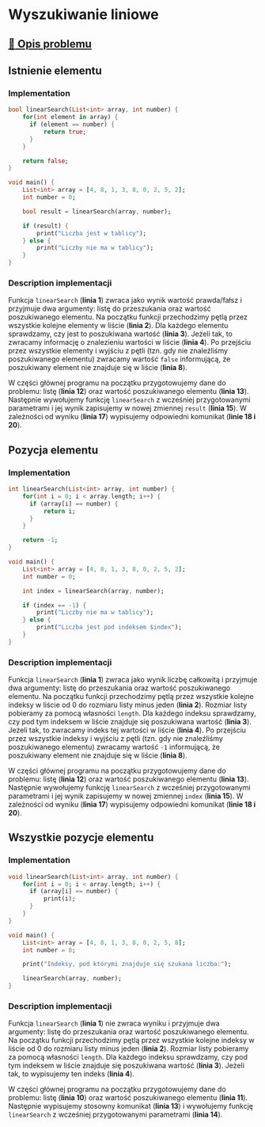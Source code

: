 # Wyszukiwanie liniowe

## [:link: Opis problemu](../../../../algorithms/searching/linear-search.md)

## Istnienie elementu

### Implementation

```dart linenums="1"
bool linearSearch(List<int> array, int number) {
    for(int element in array) {
      if (element == number) {
          return true;
      }
    }

    return false;
}

void main() {
    List<int> array = [4, 8, 1, 3, 8, 0, 2, 5, 2];
    int number = 0;

    bool result = linearSearch(array, number);

    if (result) {
        print("Liczba jest w tablicy");
    } else {
        print("Liczby nie ma w tablicy");
    }
}
```

### Description implementacji

Funkcja `linearSearch` (**linia 1**) zwraca jako wynik wartość prawda/fałsz i przyjmuje dwa argumenty: listę do przeszukania oraz wartość poszukiwanego elementu. Na początku funkcji przechodzimy pętlą przez wszystkie kolejne elementy w liście (**linia 2**). Dla każdego elementu sprawdzamy, czy jest to poszukiwana wartość (**linia 3**). Jeżeli tak, to zwracamy informację o znalezieniu wartości w liście (**linia 4**). Po przejściu przez wszystkie elementy i wyjściu z pętli (tzn. gdy nie znaleźliśmy poszukiwanego elementu) zwracamy wartość `false` informującą, że poszukiwany element nie znajduje się w liście (**linia 8**).

W części głównej programu na początku przygotowujemy dane do problemu: listę (**linia 12**) oraz wartość poszukiwanego elementu (**linia 13**). Następnie wywołujemy funkcję `linearSearch` z wcześniej przygotowanymi parametrami i jej wynik zapisujemy w nowej zmiennej `result` (**linia 15**). W zależności od wyniku (**linia 17**) wypisujemy odpowiedni komunikat (**linie 18 i 20**).

## Pozycja elementu

### Implementation

```dart linenums="1"
int linearSearch(List<int> array, int number) {
    for(int i = 0; i < array.length; i++) {
      if (array[i] == number) {
          return i;
      }
    }

    return -1;
}

void main() {
    List<int> array = [4, 8, 1, 3, 8, 0, 2, 5, 2];
    int number = 0;

    int index = linearSearch(array, number);

    if (index == -1) {
        print("Liczby nie ma w tablicy");
    } else {
        print("Liczba jest pod indeksem $index");
    }
}
```

### Description implementacji

Funkcja `linearSearch` (**linia 1**) zwraca jako wynik liczbę całkowitą i przyjmuje dwa argumenty: listę do przeszukania oraz wartość poszukiwanego elementu. Na początku funkcji przechodzimy pętlą przez wszystkie kolejne indeksy w liście od $0$ do rozmiaru listy minus jeden (**linia 2**). Rozmiar listy pobieramy za pomocą własności `length`. Dla każdego indeksu sprawdzamy, czy pod tym indeksem w liście znajduje się poszukiwana wartość (**linia 3**). Jeżeli tak, to zwracamy indeks tej wartości w liście (**linia 4**). Po przejściu przez wszystkie indeksy i wyjściu z pętli (tzn. gdy nie znaleźliśmy poszukiwanego elementu) zwracamy wartość `-1` informującą, że poszukiwany element nie znajduje się w liście (**linia 8**).

W części głównej programu na początku przygotowujemy dane do problemu: listę (**linia 12**) oraz wartość poszukiwanego elementu (**linia 13**). Następnie wywołujemy funkcję `linearSearch` z wcześniej przygotowanymi parametrami i jej wynik zapisujemy w nowej zmiennej `index` (**linia 15**). W zależności od wyniku (**linia 17**) wypisujemy odpowiedni komunikat (**linie 18 i 20**).

## Wszystkie pozycje elementu

### Implementation

```dart linenums="1"
void linearSearch(List<int> array, int number) {
    for(int i = 0; i < array.length; i++) {
      if (array[i] == number) {
          print(i);
      }
    }
}

void main() {
    List<int> array = [4, 8, 1, 3, 8, 0, 2, 5, 8];
    int number = 8;

    print("Indeksy, pod którymi znajduje się szukana liczba:");

    linearSearch(array, number);
}
```

### Description implementacji

Funkcja `linearSearch` (**linia 1**) nie zwraca wyniku i przyjmuje dwa argumenty: listę do przeszukania oraz wartość poszukiwanego elementu. Na początku funkcji przechodzimy pętlą przez wszystkie kolejne indeksy w liście od $0$ do rozmiaru listy minus jeden (**linia 2**). Rozmiar listy pobieramy za pomocą własności `length`. Dla każdego indeksu sprawdzamy, czy pod tym indeksem w liście znajduje się poszukiwana wartość (**linia 3**). Jeżeli tak, to wypisujemy ten indeks (**linia 4**).

W części głównej programu na początku przygotowujemy dane do problemu: listę (**linia 10**) oraz wartość poszukiwanego elementu (**linia 11**). Następnie wypisujemy stosowny komunikat (**linia 13**) i wywołujemy funkcję `linearSearch` z wcześniej przygotowanymi parametrami (**linia 14**).